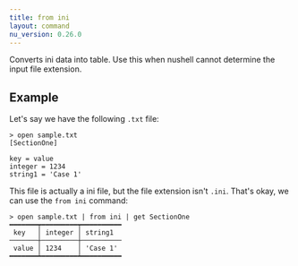 ```yaml
---
title: from ini
layout: command
nu_version: 0.26.0
---
```


Converts ini data into table. Use this when nushell cannot determine the input file extension.

## Example

Let's say we have the following `.txt` file:

```shell
> open sample.txt
[SectionOne]

key = value
integer = 1234
string1 = 'Case 1'
```

This file is actually a ini file, but the file extension isn't `.ini`. That's okay, we can use the `from ini` command:

```shell
> open sample.txt | from ini | get SectionOne
━━━━━━━┯━━━━━━━━━┯━━━━━━━━━━
 key   │ integer │ string1
───────┼─────────┼──────────
 value │ 1234    │ 'Case 1'
━━━━━━━┷━━━━━━━━━┷━━━━━━━━━━
```
